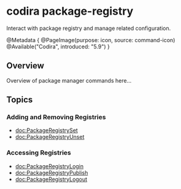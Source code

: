 # codira package-registry

Interact with package registry and manage related configuration.

@Metadata {
    @PageImage(purpose: icon, source: command-icon)
    @Available("Codira", introduced: "5.9")
}

## Overview

Overview of package manager commands here...

<!-- reference content for the CLI commands `codira package-registry ...` -->

## Topics 

### Adding and Removing Registries
- <doc:PackageRegistrySet>
- <doc:PackageRegistryUnset>

### Accessing Registries
- <doc:PackageRegistryLogin>
- <doc:PackageRegistryPublish>
- <doc:PackageRegistryLogout>
